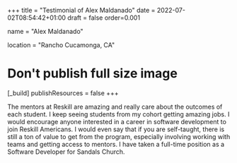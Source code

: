 +++
title = "Testimonial of Alex Maldanado"
date = 2022-07-02T08:54:42+01:00
draft = false
order=0.001

name = "Alex Maldanado"

location = "Rancho Cucamonga, CA"

# Don't publish full size image
[_build]
publishResources = false
+++

The mentors at Reskill are amazing and really care about the outcomes of each student. I keep seeing students from my cohort getting amazing jobs. I would encourage anyone interested in a career in software development to join Reskill Americans. I would even say that if you are self-taught, there is still a ton of value to get from the program, especially involving working with teams and getting access to mentors. I have taken a full-time position as a Software Developer for Sandals Church.
